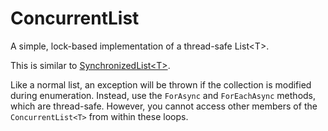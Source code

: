 # ConcurrentList
A simple, lock-based implementation of a thread-safe List&lt;T>.

This is similar to [SynchronizedList&lt;T>](https://docs.microsoft.com/en-us/dotnet/api/system.collections.generic.synchronizedcollection-1?view=netframework-4.8).

Like a normal list, an exception will be thrown if the collection is modified during enumeration.  Instead, use the `ForAsync` and `ForEachAsync` methods, which are thread-safe.  However, you cannot access other members of the `ConcurrentList<T>` from within these loops.
